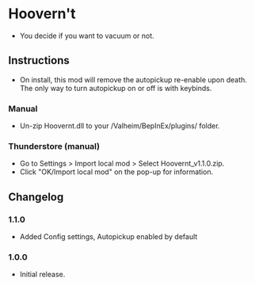# Hoovern't
  * You decide if you want to vacuum or not.

## Instructions
  * On install, this mod will remove the autopickup re-enable upon death. The only way to turn autopickup on or off is with keybinds.

### Manual
  * Un-zip Hoovernt.dll to your /Valheim/BepInEx/plugins/ folder.

### Thunderstore (manual)
  * Go to Settings > Import local mod > Select Hoovernt_v1.1.0.zip.
  * Click "OK/Import local mod" on the pop-up for information.

## Changelog

### 1.1.0
  * Added Config settings, Autopickup enabled by default

### 1.0.0
  * Initial release.